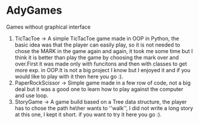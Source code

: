 # AdyGames
Games without graphical interface

1. TicTacToe -> A simple TicTacToe game made in OOP in Python, the basic idea was that the player can easily play, so it is not needed to chose the MARK in the game again and again, it took me some time but I think it is better than play the game by choosing the mark over and over.First it was made only with funcitons and then with classes to get more exp. in OOP.It is not a big project I know but I enjoyed it and if you would like to play with it then here you go :).
2. PaperRockScissor -> Simple game made in a few row of code, not a big deal but it was a good one to learn how to play against the computer and use loop.
3. StoryGame -> A game build based on a Tree data structure, the player has to chose the path he\her wants to ''walk'', I did not write a long story at this one, I kept it short.
if you want to try it here you go :).
